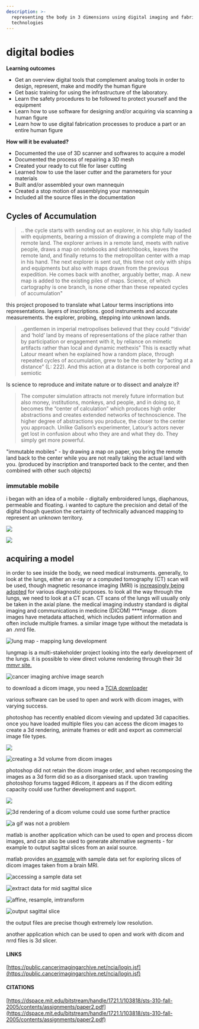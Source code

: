 ```yaml
---
description: >-
  representing the body in 3 dimensions using digital imaging and fabrication
  technologies
---
```


# digital bodies

**Learning outcomes**

* Get an overview digital tools that complement analog tools in order to design, represent, make and modify the human figure
* Get basic training for using the infrastructure of the laboratory.
* Learn the safety procedures to be followed to protect yourself and the equipment
* Learn how to use software for designing and/or acquiring via scanning a human figure
* Learn how to use digital fabrication processes to produce a part or an entire human figure

**How will it be evaluated?**

* Documented the use of 3D scanner and softwares to acquire a model
* Documented the process of repairing a 3D mesh
* Created your ready to cut file for laser cutting
* Learned how to use the laser cutter and the parameters for your materials
* Built and/or assembled your own mannequin
* Created a stop motion of assemblying your mannequin
* Included all the source files in the documentation

## Cycles of Accumulation

> .. the cycle starts with sending out an explorer, in his ship fully loaded with equipments, bearing a mission of drawing a complete map of the remote land. The explorer arrives in a remote land, meets with native people, draws a map on notebooks and sketchbooks, leaves the remote land, and finally returns to the metropolitan center with a map in his hand. The next explorer is sent out, this time not only with ships and equipments but also with maps drawn from the previous expedition. He comes back with another, arguably better, map. A new map is added to the existing piles of maps. Science, of which cartography is one branch, is none other than these repeated cycles of accumulation"

this project proposed to translate what Latour terms inscriptions into representations. layers of inscriptions. good instruments and accurate measurements. the explorer, probing, stepping into unknown lands. 

 

> ..gentlemen in imperial metropolises believed that they could “‘divide’ and ‘hold’ land by means of representations of the place rather than by participation or engagement with it, by reliance on mimetic artifacts rather than local and dynamic methexis” This is exactly what Latour meant when he explained how a random place, through repeated cycles of accumulation, grew to be the center by “acting at a distance” \(L: 222\). And this action at a distance is both corporeal and semiotic

 Is science to reproduce and imitate nature or to dissect and analyze it?

> The computer simulation attracts not merely future information but also money, institutions, monkeys, and people, and in doing so, it becomes the “center of calculation” which produces high order abstractions and creates extended networks of technoscience. The higher degree of abstractions you produce, the closer to the center you approach. Unlike Galison’s experimenter, Latour’s actors never get lost in confusion about who they are and what they do. They simply get more powerful.

"immutable mobiles" -  by drawing a map on paper, you bring the remote land back to the center while you are not really taking the actual land with you. \(produced by inscription and transported back to the center, and then combined with other such objects\)

### immutable mobile

i began with an idea of a mobile - digitally embroidered lungs, diaphanous, permeable and floating. i wanted to capture the precision and detail of the digital though question the certainty of technically advanced mapping to represent an unknown territory. 

![](.gitbook/assets/img_8386.jpg)



![](.gitbook/assets/img_8387.jpg)

  


## acquiring a model 

in order to see inside the body, we need medical instruments. generally, to look at the lungs, either an x-ray or a computed tomography \(CT\) scan will be used, though magnetic resonance imaging \(MRI\) is [increasingly being adopted](https://bmccancer.biomedcentral.com/articles/10.1186/1471-2407-11-242) for various diagnostic purposes. to look all the way through the lungs, we need to look at a CT scan. CT scans of the lungs will usually only be taken in the axial plane. the medical imaging industry standard is digital imaging and communications in medicine \(DICOM\) ****image . dicom images have metadata attached, which includes patient information and often include multiple frames. a similar image type without the metadata is an .nrrd file. 

![lung map - mapping lung development](.gitbook/assets/lung-from-lungmap-3d-02.png)

lungmap is a multi-stakeholder project looking into the early development of the lungs. it is possible to view direct volume rendering through their 3d [mmvr site.](https://www.lungmap.net/3d-mmvr) 

![cancer imaging archive image search](.gitbook/assets/cancer-imaging-archive.png)

to download a dicom image, you need a [TCIA downloader ](https://wiki.cancerimagingarchive.net/display/NBIA/Download+Manager+6.5)

various software can be used to open and work with dicom images, with varying success.

photoshop has recently enabled dicom viewing and updated 3d capacities. once you have loaded multiple files you can access the dicom images to create a 3d rendering, animate frames or edit and export as commercial image file types.  

![](.gitbook/assets/screen-shot-2018-10-05-at-1.40.22-pm.png)

![creating a 3d volume from dicom images](.gitbook/assets/screen-shot-2018-10-05-at-1.45.21-pm.png)

photoshop did not retain the dicom image order, and when recomposing the images as a 3d form did so as a disorganised stack. upon trawling photoshop forums tagged \#dicom, it appears as if the dicom editing capacity could use further development and support. 

![](.gitbook/assets/screen-shot-2018-10-05-at-1.50.18-pm.png)

![3d rendering of a dicom volume could use some further practice](.gitbook/assets/screen-shot-2018-10-05-at-2.01.41-pm.png)

![a gif was not a problem](.gitbook/assets/ct-scan-lung.gif)

matlab is another application which can be used to open and process dicom images, and can also be used to generate alternative segments - for example to output sagittal slices from an axial source. 

matlab provides an[ example ](https://www.mathworks.com/help/images/exploring-slices-from-a-3-dimensional-mri-data-set.html#d120e14702)with sample data set for exploring slices of dicom images taken from a brain MRI.   


![accessing a sample data set](.gitbook/assets/screen-shot-2018-10-04-at-3.34.34-pm%20%281%29.png)

![extract data for mid sagittal slice](.gitbook/assets/screen-shot-2018-10-04-at-3.34.57-pm.png)

![affine, resample, imtransform](.gitbook/assets/screen-shot-2018-10-04-at-3.35.03-pm.png)

![output sagittal slice ](.gitbook/assets/mri-brain-sagittal-slice.jpg)

the output files are precise though extremely low resolution.   


another application which can be used to open and work with dicom and nrrd files is 3d slicer. 





#### LINKS

[https://public.cancerimagingarchive.net/ncia/login.jsf](https://public.cancerimagingarchive.net/ncia/login.jsf)





#### CITATIONS



[https://dspace.mit.edu/bitstream/handle/1721.1/103818/sts-310-fall-2005/contents/assignments/paper2.pdf](https://dspace.mit.edu/bitstream/handle/1721.1/103818/sts-310-fall-2005/contents/assignments/paper2.pdf)



